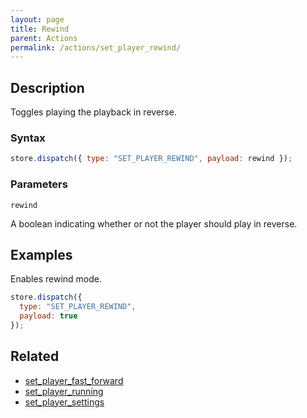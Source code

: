 ```yaml
---
layout: page
title: Rewind
parent: Actions
permalink: /actions/set_player_rewind/
---
```


## Description

Toggles playing the playback in reverse.

### Syntax

```js
store.dispatch({ type: "SET_PLAYER_REWIND", payload: rewind });
```

### Parameters

`rewind`

A boolean indicating whether or not the player should play in reverse.

## Examples

Enables rewind mode.

```js
store.dispatch({
  type: "SET_PLAYER_REWIND",
  payload: true
});
```

## Related

- [set_player_fast_forward](./set_player_fast_forward.md)
- [set_player_running](./set_player_running.md)
- [set_player_settings](./set_player_settings.md)
